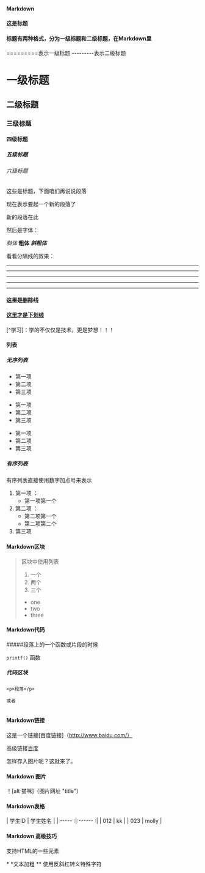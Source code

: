 #### Markdown 

#### 这是标题 
#### 标题有两种格式，分为一级标题和二级标题，在Markdown里
=========表示一级标题
---------表示二级标题
# 一级标题
## 二级标题 
### 三级标题
#### 四级标题
##### 五级标题
###### 六级标题

这些是标题，下面咱们再说说段落  

现在表示要起一个新的段落了

新的段落在此

然后是字体：

*斜体*
**粗体**
***斜粗体***

看看分隔线的效果：

***

* * *

***********

- - - 

-------------------


#### ~~这里是删除线~~

#### <u>这里才是下划线</u>

[^学习]：学的不仅仅是技术，更是梦想！！！

#### 列表  
##### 无序列表

* 第一项
* 第二项
* 第三项

+ 第一项
+ 第二项
+ 第三项
  
- 第一项
- 第二项
- 第三项
  
##### 有序列表

 有序列表直接使用数字加点号来表示

  1. 第一项 ：    
      - 第一项第一个
  2. 第二项 ：    
      - 第二项第一个
      - 第二项第二个
  3. 第三项

#### Markdown区块 

> 区块中使用列表
> 1. 一个
> 2. 两个
> 3. 三个
> * one 
> * two
> * three

#### Markdown代码 
#####段落上的一个函数或片段的时候 

`printf()` 函数

##### 代码区块 
    <p>段落</p>

    或者
```<p>段落</p>
```

#### Markdown链接

这是一个链接[百度链接]（http://www.baidu.com/）

高级链接[百度][1]

[1]: http://www.baidu.com/

怎样存入图片呢？这就来了。

#### Markdown 图片 

！[alt 猫咪]（图片网址 "title"）

#### Markdown表格 

| 学生ID | 学生姓名 |
|:----- :|:------ :|
|  012   |   kk    |
|  023   |   molly |

#### Markdown 高级技巧 

支持HTML的一些元素

\* \*文本加粗 \*\*
使用反斜杠转义特殊字符













